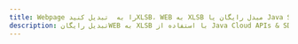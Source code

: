 ---title: Webpage را به  تبدیل کنیدXLSB، WEB به XLSB مبدل رایگان یا Java SDKdescription: تبدیل رایگانWEB به XLSB با استفاده از Java Cloud APIs & SDK همچنین اسناد PDF را در Cloud ایجاد، ویرایش و رندر کنید.---